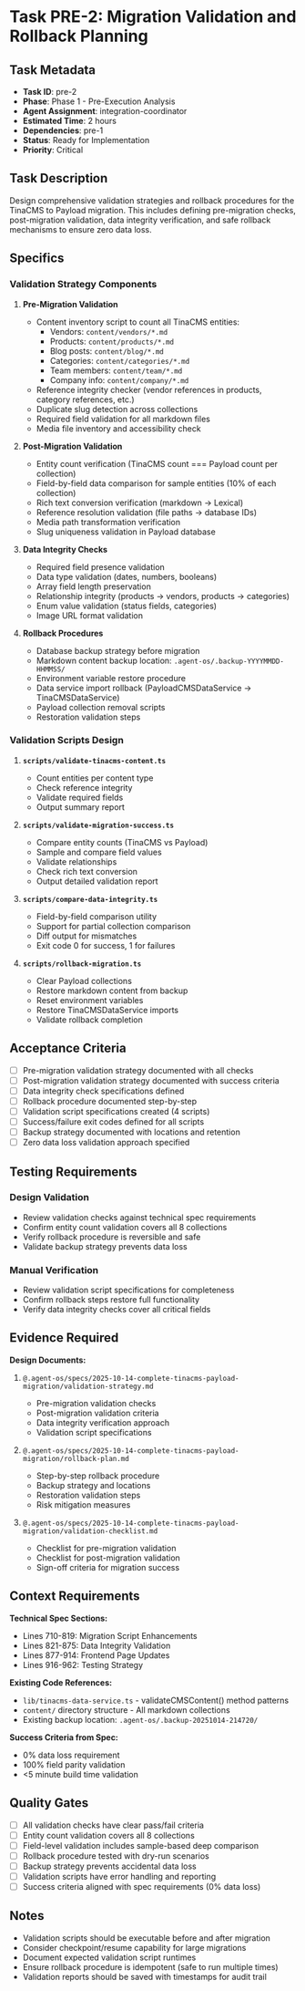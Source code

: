 # Task PRE-2: Migration Validation and Rollback Planning

## Task Metadata
- **Task ID**: pre-2
- **Phase**: Phase 1 - Pre-Execution Analysis
- **Agent Assignment**: integration-coordinator
- **Estimated Time**: 2 hours
- **Dependencies**: pre-1
- **Status**: Ready for Implementation
- **Priority**: Critical

## Task Description

Design comprehensive validation strategies and rollback procedures for the TinaCMS to Payload migration. This includes defining pre-migration checks, post-migration validation, data integrity verification, and safe rollback mechanisms to ensure zero data loss.

## Specifics

### Validation Strategy Components

1. **Pre-Migration Validation**
   - Content inventory script to count all TinaCMS entities:
     - Vendors: `content/vendors/*.md`
     - Products: `content/products/*.md`
     - Blog posts: `content/blog/*.md`
     - Categories: `content/categories/*.md`
     - Team members: `content/team/*.md`
     - Company info: `content/company/*.md`
   - Reference integrity checker (vendor references in products, category references, etc.)
   - Duplicate slug detection across collections
   - Required field validation for all markdown files
   - Media file inventory and accessibility check

2. **Post-Migration Validation**
   - Entity count verification (TinaCMS count === Payload count per collection)
   - Field-by-field data comparison for sample entities (10% of each collection)
   - Rich text conversion verification (markdown → Lexical)
   - Reference resolution validation (file paths → database IDs)
   - Media path transformation verification
   - Slug uniqueness validation in Payload database

3. **Data Integrity Checks**
   - Required field presence validation
   - Data type validation (dates, numbers, booleans)
   - Array field length preservation
   - Relationship integrity (products → vendors, products → categories)
   - Enum value validation (status fields, categories)
   - Image URL format validation

4. **Rollback Procedures**
   - Database backup strategy before migration
   - Markdown content backup location: `.agent-os/.backup-YYYYMMDD-HHMMSS/`
   - Environment variable restore procedure
   - Data service import rollback (PayloadCMSDataService → TinaCMSDataService)
   - Payload collection removal scripts
   - Restoration validation steps

### Validation Scripts Design

1. **`scripts/validate-tinacms-content.ts`**
   - Count entities per content type
   - Check reference integrity
   - Validate required fields
   - Output summary report

2. **`scripts/validate-migration-success.ts`**
   - Compare entity counts (TinaCMS vs Payload)
   - Sample and compare field values
   - Validate relationships
   - Check rich text conversion
   - Output detailed validation report

3. **`scripts/compare-data-integrity.ts`**
   - Field-by-field comparison utility
   - Support for partial collection comparison
   - Diff output for mismatches
   - Exit code 0 for success, 1 for failures

4. **`scripts/rollback-migration.ts`**
   - Clear Payload collections
   - Restore markdown content from backup
   - Reset environment variables
   - Restore TinaCMSDataService imports
   - Validate rollback completion

## Acceptance Criteria

- [ ] Pre-migration validation strategy documented with all checks
- [ ] Post-migration validation strategy documented with success criteria
- [ ] Data integrity check specifications defined
- [ ] Rollback procedure documented step-by-step
- [ ] Validation script specifications created (4 scripts)
- [ ] Success/failure exit codes defined for all scripts
- [ ] Backup strategy documented with locations and retention
- [ ] Zero data loss validation approach specified

## Testing Requirements

### Design Validation
- Review validation checks against technical spec requirements
- Confirm entity count validation covers all 8 collections
- Verify rollback procedure is reversible and safe
- Validate backup strategy prevents data loss

### Manual Verification
- Review validation script specifications for completeness
- Confirm rollback steps restore full functionality
- Verify data integrity checks cover all critical fields

## Evidence Required

**Design Documents:**
1. `@.agent-os/specs/2025-10-14-complete-tinacms-payload-migration/validation-strategy.md`
   - Pre-migration validation checks
   - Post-migration validation criteria
   - Data integrity verification approach
   - Validation script specifications

2. `@.agent-os/specs/2025-10-14-complete-tinacms-payload-migration/rollback-plan.md`
   - Step-by-step rollback procedure
   - Backup strategy and locations
   - Restoration validation steps
   - Risk mitigation measures

3. `@.agent-os/specs/2025-10-14-complete-tinacms-payload-migration/validation-checklist.md`
   - Checklist for pre-migration validation
   - Checklist for post-migration validation
   - Sign-off criteria for migration success

## Context Requirements

**Technical Spec Sections:**
- Lines 710-819: Migration Script Enhancements
- Lines 821-875: Data Integrity Validation
- Lines 877-914: Frontend Page Updates
- Lines 916-962: Testing Strategy

**Existing Code References:**
- `lib/tinacms-data-service.ts` - validateCMSContent() method patterns
- `content/` directory structure - All markdown collections
- Existing backup location: `.agent-os/.backup-20251014-214720/`

**Success Criteria from Spec:**
- 0% data loss requirement
- 100% field parity validation
- <5 minute build time validation

## Quality Gates

- [ ] All validation checks have clear pass/fail criteria
- [ ] Entity count validation covers all 8 collections
- [ ] Field-level validation includes sample-based deep comparison
- [ ] Rollback procedure tested with dry-run scenarios
- [ ] Backup strategy prevents accidental data loss
- [ ] Validation scripts have error handling and reporting
- [ ] Success criteria aligned with spec requirements (0% data loss)

## Notes

- Validation scripts should be executable before and after migration
- Consider checkpoint/resume capability for large migrations
- Document expected validation script runtimes
- Ensure rollback procedure is idempotent (safe to run multiple times)
- Validation reports should be saved with timestamps for audit trail
